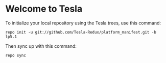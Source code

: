 Welcome to Tesla
===================


To initialize your local repository using the Tesla trees, use this command:


	repo init -u git://github.com/Tesla-Redux/platform_manifest.git -b lp5.1



Then sync up with this command:

	repo sync


